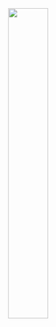 <div align="center">
    <div>
        <img src="[https://media.tenor.com/zWexhVPqyKMAAAAC/blue.gif](https://c.tenor.com/kKjkyh1UfCoAAAAd/tenor.gif)" width="40%" align="right" />
    </div>
    <br><br>
</div>
